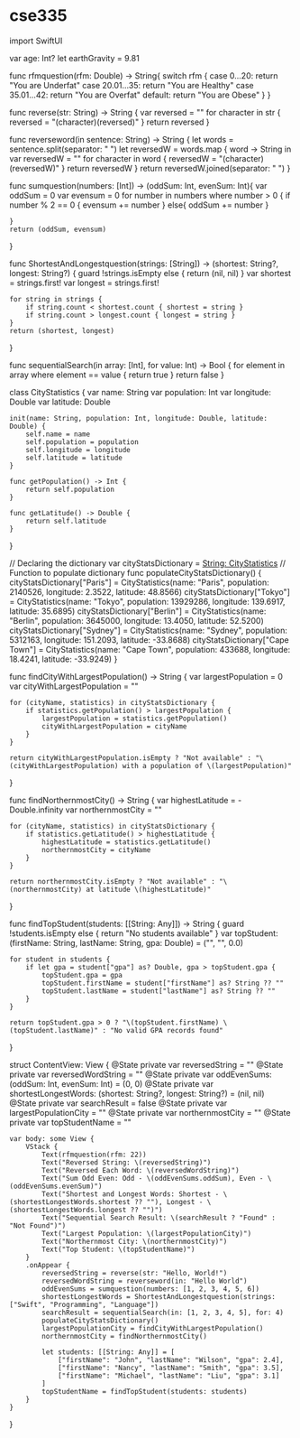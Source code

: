 # cse335
import SwiftUI

var age: Int?
let earthGravity = 9.81

func rfmquestion(rfm: Double) -> String{
    switch rfm {
    case 0...20:
        return "You are Underfat"
    case 20.01...35:
        return "You are Healthy"
    case 35.01...42:
        return "You are Overfat"
    default:
        return "You are Obese"
    }
}

func reverse(str: String) -> String {
    var reversed = ""
    for character in str {
        reversed = "\(character)\(reversed)"
    }
    return reversed
}

func reverseword(in sentence: String) -> String {
    let words = sentence.split(separator: " ")
    let reversedW = words.map { word -> String in
        var reversedW = ""
        for character in word {
            reversedW = "\(character)\(reversedW)"
        }
        return reversedW
    }
    return reversedW.joined(separator: " ")
}

func sumquestion(numbers: [Int]) -> (oddSum: Int, evenSum: Int){
    var oddSum = 0
    var evensum = 0
    for number in numbers where number > 0 {
        if number % 2 == 0 {
            evensum += number
        } else{
            oddSum += number
        }
    
    }
    return (oddSum, evensum)
}

func ShortestAndLongestquestion(strings: [String]) -> (shortest: String?, longest: String?) {
    guard !strings.isEmpty else { return (nil, nil) }
    var shortest = strings.first!
    var longest = strings.first!
    
    for string in strings {
        if string.count < shortest.count { shortest = string }
        if string.count > longest.count { longest = string }
    }
    return (shortest, longest)
}

func sequentialSearch(in array: [Int], for value: Int) -> Bool {
    for element in array where element == value {
        return true
    }
    return false
}

class CityStatistics {
    var name: String
    var population: Int
    var longitude: Double
    var latitude: Double

    init(name: String, population: Int, longitude: Double, latitude: Double) {
        self.name = name
        self.population = population
        self.longitude = longitude
        self.latitude = latitude
    }

    func getPopulation() -> Int {
        return self.population
    }

    func getLatitude() -> Double {
        return self.latitude
    }
}

// Declaring the dictionary
var cityStatsDictionary = [String: CityStatistics]()
// Function to populate dictionary
func populateCityStatsDictionary() {
    cityStatsDictionary["Paris"] = CityStatistics(name: "Paris", population: 2140526, longitude: 2.3522, latitude: 48.8566)
    cityStatsDictionary["Tokyo"] = CityStatistics(name: "Tokyo", population: 13929286, longitude: 139.6917, latitude: 35.6895)
    cityStatsDictionary["Berlin"] = CityStatistics(name: "Berlin", population: 3645000, longitude: 13.4050, latitude: 52.5200)
    cityStatsDictionary["Sydney"] = CityStatistics(name: "Sydney", population: 5312163, longitude: 151.2093, latitude: -33.8688)
    cityStatsDictionary["Cape Town"] = CityStatistics(name: "Cape Town", population: 433688, longitude: 18.4241, latitude: -33.9249)
}

func findCityWithLargestPopulation() -> String {
    var largestPopulation = 0
    var cityWithLargestPopulation = ""

    for (cityName, statistics) in cityStatsDictionary {
        if statistics.getPopulation() > largestPopulation {
            largestPopulation = statistics.getPopulation()
            cityWithLargestPopulation = cityName
        }
    }

    return cityWithLargestPopulation.isEmpty ? "Not available" : "\(cityWithLargestPopulation) with a population of \(largestPopulation)"
}

func findNorthernmostCity() -> String {
    var highestLatitude = -Double.infinity
    var northernmostCity = ""

    for (cityName, statistics) in cityStatsDictionary {
        if statistics.getLatitude() > highestLatitude {
            highestLatitude = statistics.getLatitude()
            northernmostCity = cityName
        }
    }

    return northernmostCity.isEmpty ? "Not available" : "\(northernmostCity) at latitude \(highestLatitude)"
}


func findTopStudent(students: [[String: Any]]) -> String {
    guard !students.isEmpty else { return "No students available" }
    var topStudent: (firstName: String, lastName: String, gpa: Double) = ("", "", 0.0)

    for student in students {
        if let gpa = student["gpa"] as? Double, gpa > topStudent.gpa {
            topStudent.gpa = gpa
            topStudent.firstName = student["firstName"] as? String ?? ""
            topStudent.lastName = student["lastName"] as? String ?? ""
        }
    }

    return topStudent.gpa > 0 ? "\(topStudent.firstName) \(topStudent.lastName)" : "No valid GPA records found"
}

struct ContentView: View {
    @State private var reversedString = ""
    @State private var reversedWordString = ""
    @State private var oddEvenSums: (oddSum: Int, evenSum: Int) = (0, 0)
    @State private var shortestLongestWords: (shortest: String?, longest: String?) = (nil, nil)
    @State private var searchResult = false
    @State private var largestPopulationCity = ""
    @State private var northernmostCity = ""
    @State private var topStudentName = ""

    var body: some View {
        VStack {
            Text(rfmquestion(rfm: 22))
            Text("Reversed String: \(reversedString)")
            Text("Reversed Each Word: \(reversedWordString)")
            Text("Sum Odd Even: Odd - \(oddEvenSums.oddSum), Even - \(oddEvenSums.evenSum)")
            Text("Shortest and Longest Words: Shortest - \(shortestLongestWords.shortest ?? ""), Longest - \(shortestLongestWords.longest ?? "")")
            Text("Sequential Search Result: \(searchResult ? "Found" : "Not Found")")
            Text("Largest Population: \(largestPopulationCity)")
            Text("Northernmost City: \(northernmostCity)")
            Text("Top Student: \(topStudentName)")
        }
        .onAppear {
            reversedString = reverse(str: "Hello, World!")
            reversedWordString = reverseword(in: "Hello World")
            oddEvenSums = sumquestion(numbers: [1, 2, 3, 4, 5, 6])
            shortestLongestWords = ShortestAndLongestquestion(strings: ["Swift", "Programming", "Language"])
            searchResult = sequentialSearch(in: [1, 2, 3, 4, 5], for: 4)
            populateCityStatsDictionary()
            largestPopulationCity = findCityWithLargestPopulation()
            northernmostCity = findNorthernmostCity()
            
            let students: [[String: Any]] = [
                ["firstName": "John", "lastName": "Wilson", "gpa": 2.4],
                ["firstName": "Nancy", "lastName": "Smith", "gpa": 3.5],
                ["firstName": "Michael", "lastName": "Liu", "gpa": 3.1]
            ]
            topStudentName = findTopStudent(students: students)
        }
    }
}
